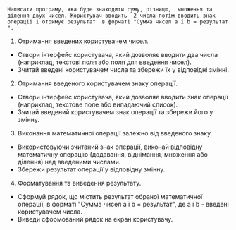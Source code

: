 <!-- Завдання -->
`Написати програму, яка буде знаходити суму, різницю,  множення та ділення двух чисел. Користувач вводить  2 числа потім вводить знак операції і отримує результат  в форматі "Сумма чисел a i b = результат ".`
<!-- Реалізація: -->
1. Отримання введених користувачем чисел.

* Створи інтерфейс користувача, який дозволяє вводити два числа (наприклад, текстові поля або поля для введення чисел).
* Зчитай введені користувачем числа та збережи їх у відповідні змінні.
2. Отримання введеного користувачем знаку операції.

* Створи інтерфейс користувача, який дозволяє вводити знак операції (наприклад, текстове поле або випадаючий список).
* Зчитай введений користувачем знак операції та збережи його у змінну.
3. Виконання математичної операції залежно від введеного знаку.

* Використовуючи зчитаний знак операції, виконай відповідну математичну операцію (додавання, віднімання, множення або ділення) над введеними числами.
* Збережи результат операції у відповідну змінну.
4. Форматування та виведення результату.

* Сформуй рядок, що містить результат обраної математичної операції, в форматі "Сумма чисел a і b = результат", де a і b - введені користувачем числа.
* Виведи сформований рядок на екран користувачу.